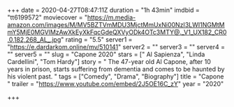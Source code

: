 +++
date = 2020-04-27T08:47:11Z
duration = "1h 43min"
imdbid = "tt6199572"
moviecover = "https://m.media-amazon.com/images/M/MV5BZTVmMDU3MjctMmUxNi00NzI3LWI1NGMtMmY5MjE0MGVlMzAwXkEyXkFqcGdeQXVyODk4OTc3MTY@._V1_UX182_CR0,0,182,268_AL_.jpg"
rating = "5.5"
server1 = "https://e.dardarkom.online/mv/510141"
server2 = ""
server3 = ""
server4 = ""
server5 = ""
slug = "Capone 2020"
stars = [" Al Sapienza", "Linda Cardellini", "Tom Hardy"]
story = " The 47-year old Al Capone, after 10 years in prison, starts suffering from dementia and comes to be haunted by his violent past. "
tags = ["Comedy", "Drama", "Biography"]
title = "Capone "
trailer = "https://www.youtube.com/embed/2J5OE16C_zY"
year = "2020"

+++
